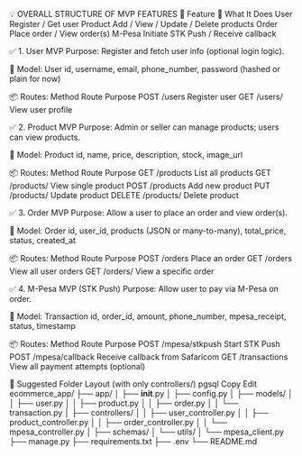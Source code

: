 💡 OVERALL STRUCTURE OF MVP FEATURES
🧱 Feature	🎯 What It Does
User	Register / Get user
Product	Add / View / Update / Delete products
Order	Place order / View order(s)
M-Pesa	Initiate STK Push / Receive callback

✅ 1. User MVP
Purpose: Register and fetch user info (optional login logic).

🔧 Model: User
id, username, email, phone_number, password (hashed or plain for now)

📦 Routes:
Method	Route	Purpose
POST	/users	Register user
GET	/users/<id>	View user profile

✅ 2. Product MVP
Purpose: Admin or seller can manage products; users can view products.

🔧 Model: Product
id, name, price, description, stock, image_url

📦 Routes:
Method	Route	Purpose
GET	/products	List all products
GET	/products/<id>	View single product
POST	/products	Add new product
PUT	/products/<id>	Update product
DELETE	/products/<id>	Delete product

✅ 3. Order MVP
Purpose: Allow a user to place an order and view order(s).

🔧 Model: Order
id, user_id, products (JSON or many-to-many), total_price, status, created_at

📦 Routes:
Method	Route	Purpose
POST	/orders	Place an order
GET	/orders	View all user orders
GET	/orders/<id>	View a specific order

✅ 4. M-Pesa MVP (STK Push)
Purpose: Allow user to pay via M-Pesa on order.

🔧 Model: Transaction
id, order_id, amount, phone_number, mpesa_receipt, status, timestamp

📦 Routes:
Method	Route	Purpose
POST	/mpesa/stkpush	Start STK Push
POST	/mpesa/callback	Receive callback from Safaricom
GET	/transactions	View all payment attempts (optional)

📁 Suggested Folder Layout (with only controllers/)
pgsql
Copy
Edit
ecommerce_app/
├── app/
│   ├── __init__.py
│   ├── config.py
│   ├── models/
│   │   ├── user.py
│   │   ├── product.py
│   │   ├── order.py
│   │   └── transaction.py
│   ├── controllers/
│   │   ├── user_controller.py
│   │   ├── product_controller.py
│   │   ├── order_controller.py
│   │   └── mpesa_controller.py
│   ├── schemas/
│   └── utils/
│       └── mpesa_client.py
├── manage.py
├── requirements.txt
├── .env
└── README.md
